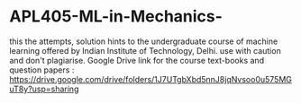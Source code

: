 # APL405-ML-in-Mechanics-
this the attempts, solution hints to the undergraduate course  of machine learning offered by Indian Institute of Technology, Delhi. use with caution and don't plagiarise. 
Google Drive link for the course text-books and question papers : https://drive.google.com/drive/folders/1J7UTgbXbd5nnJ8jqNvsoo0u575MGuT8y?usp=sharing
